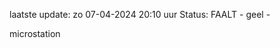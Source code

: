 laatste update: 
zo 07-04-2024 20:10   uur 
Status: FAALT - geel - 
<div class="service Y">microstation</div>